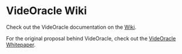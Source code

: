 # VideOracle Wiki
Check out the VideOracle documentation on the [Wiki](https://link-url-here.org).

For the original proposal behind VideOracle, check out the [VideOracle Whitepaper](https://link-url-here.org).
